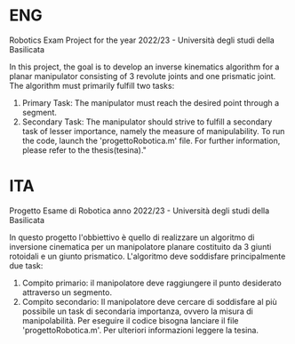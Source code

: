 # ENG

Robotics Exam Project for the year 2022/23 - Università degli studi della Basilicata

In this project, the goal is to develop an inverse kinematics algorithm for a planar manipulator consisting of 3 revolute joints and one prismatic joint.
The algorithm must primarily fulfill two tasks:
  1) Primary Task: The manipulator must reach the desired point through a segment.
  2) Secondary Task: The manipulator should strive to fulfill a secondary task of lesser importance, namely the measure of manipulability.
To run the code, launch the 'progettoRobotica.m' file.
For further information, please refer to the thesis(tesina)."
# ITA

Progetto Esame di Robotica anno 2022/23 - Università degli studi della Basilicata

In questo progetto  l'obbiettivo è quello di realizzare un algoritmo di inversione cinematica per un manipolatore planare costituito da 3 giunti rotoidali e un giunto prismatico.
L'algoritmo deve soddisfare principalmente due task:
  1) Compito primario: il manipolatore deve raggiungere il punto desiderato attraverso un segmento.
  2) Compito secondario: Il manipolatore deve cercare di soddisfare al più possibile un task di secondaria importanza, ovvero la misura di manipolabilità.
Per eseguire il codice bisogna lanciare il file 'progettoRobotica.m'.
Per ulteriori informazioni leggere la tesina.
